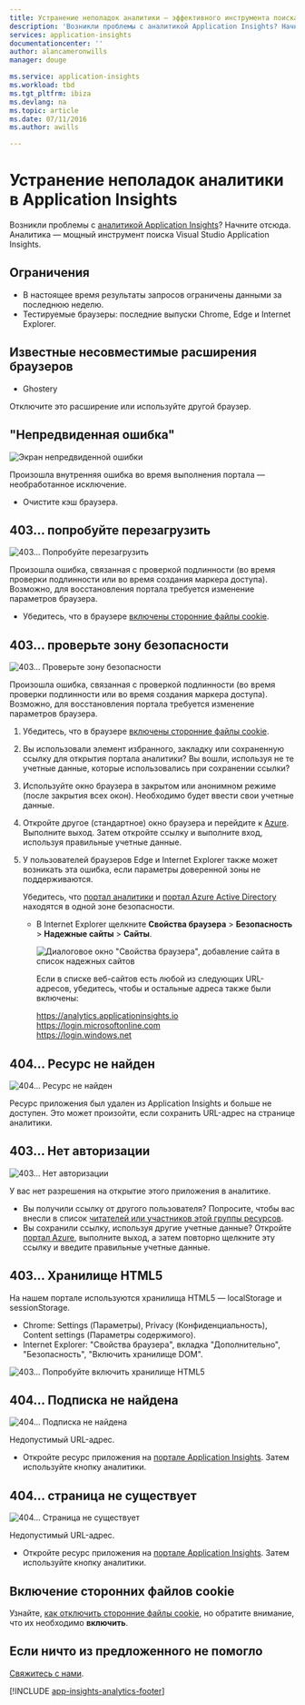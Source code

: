 ```yaml
---
title: Устранение неполадок аналитики — эффективного инструмента поиска Application Insights | Microsoft Docs
description: 'Возникли проблемы с аналитикой Application Insights? Начните отсюда. '
services: application-insights
documentationcenter: ''
author: alancameronwills
manager: douge

ms.service: application-insights
ms.workload: tbd
ms.tgt_pltfrm: ibiza
ms.devlang: na
ms.topic: article
ms.date: 07/11/2016
ms.author: awills

---
```

# Устранение неполадок аналитики в Application Insights
Возникли проблемы с [аналитикой Application Insights](app-insights-analytics.md)? Начните отсюда. Аналитика — мощный инструмент поиска Visual Studio Application Insights.

## Ограничения
* В настоящее время результаты запросов ограничены данными за последнюю неделю.
* Тестируемые браузеры: последние выпуски Chrome, Edge и Internet Explorer.

## Известные несовместимые расширения браузеров
* Ghostery

Отключите это расширение или используйте другой браузер.

## <a name="e-a"></a> "Непредвиденная ошибка"
![Экран непредвиденной ошибки](./media/app-insights-analytics-troubleshooting/010.png)

Произошла внутренняя ошибка во время выполнения портала — необработанное исключение.

* Очистите кэш браузера.

## <a name="e-b"></a>403… попробуйте перезагрузить
![403\... Попробуйте перезагрузить](./media/app-insights-analytics-troubleshooting/020.png)

Произошла ошибка, связанная с проверкой подлинности (во время проверки подлинности или во время создания маркера доступа). Возможно, для восстановления портала требуется изменение параметров браузера.

* Убедитесь, что в браузере [включены сторонние файлы cookie](#cookies).

## <a name="authentication"></a>403… проверьте зону безопасности
![403\... Проверьте зону безопасности](./media/app-insights-analytics-troubleshooting/030.png)

Произошла ошибка, связанная с проверкой подлинности (во время проверки подлинности или во время создания маркера доступа). Возможно, для восстановления портала требуется изменение параметров браузера.

1. Убедитесь, что в браузере [включены сторонние файлы cookie](#cookies).
2. Вы использовали элемент избранного, закладку или сохраненную ссылку для открытия портала аналитики? Вы вошли, используя не те учетные данные, которые использовались при сохранении ссылки?
3. Используйте окно браузера в закрытом или анонимном режиме (после закрытия всех окон). Необходимо будет ввести свои учетные данные.
4. Откройте другое (стандартное) окно браузера и перейдите к [Azure](https://portal.azure.com). Выполните выход. Затем откройте ссылку и выполните вход, используя правильные учетные данные.
5. У пользователей браузеров Edge и Internet Explorer также может возникать эта ошибка, если параметры доверенной зоны не поддерживаются.
   
    Убедитесь, что [портал аналитики](https://analytics.applicationinsights.io) и [портал Azure Active Directory](https://portal.azure.com) находятся в одной зоне безопасности.
   
   * В Internet Explorer щелкните **Свойства браузера** > **Безопасность** > **Надежные сайты** > **Сайты**.
     
     ![Диалоговое окно "Свойства браузера", добавление сайта в список надежных сайтов](./media/app-insights-analytics-troubleshooting/033.png)
     
     Если в списке веб-сайтов есть любой из следующих URL-адресов, убедитесь, чтобы и остальные адреса также были включены:
     
     https://analytics.applicationinsights.io<br/> https://login.microsoftonline.com<br/> https://login.windows.net

## <a name="e-d"></a>404… Ресурс не найден
![404\... Ресурс не найден](./media/app-insights-analytics-troubleshooting/040.png)

Ресурс приложения был удален из Application Insights и больше не доступен. Это может произойти, если сохранить URL-адрес на странице аналитики.

## <a name="e-e"></a>403… Нет авторизации
![403\... Нет авторизации](./media/app-insights-analytics-troubleshooting/050.png)

У вас нет разрешения на открытие этого приложения в аналитике.

* Вы получили ссылку от другого пользователя? Попросите, чтобы вас внесли в список [читателей или участников этой группы ресурсов](app-insights-resources-roles-access-control.md).
* Вы сохранили ссылку, используя другие учетные данные? Откройте [портал Azure](https://portal.azure.com), выполните выход, а затем повторно щелкните эту ссылку и введите правильные учетные данные.

## <a name="html-storage"></a>403… Хранилище HTML5
На нашем портале используются хранилища HTML5 — localStorage и sessionStorage.

* Chrome: Settings (Параметры), Privacy (Конфиденциальность), Content settings (Параметры содержимого).
* Internet Explorer: "Свойства браузера", вкладка "Дополнительно", "Безопасность", "Включить хранилище DOM".

![403\... Попробуйте включить хранилище HTML5](./media/app-insights-analytics-troubleshooting/060.png)

## <a name="e-g"></a>404… Подписка не найдена
![404\... Подписка не найдена](./media/app-insights-analytics-troubleshooting/070.png)

Недопустимый URL-адрес.

* Откройте ресурс приложения на [портале Application Insights](https://portal.azure.com). Затем используйте кнопку аналитики.

## <a name="e-h"></a>404… страница не существует
![404\... Страница не существует](./media/app-insights-analytics-troubleshooting/080.png)

Недопустимый URL-адрес.

* Откройте ресурс приложения на [портале Application Insights](https://portal.azure.com). Затем используйте кнопку аналитики.

## <a name="cookies"></a>Включение сторонних файлов cookie
  Узнайте, [как отключить сторонние файлы cookie](http://www.digitalcitizen.life/how-disable-third-party-cookies-all-major-browsers), но обратите внимание, что их необходимо **включить**.

## <a name="e-x"></a>Если ничто из предложенного не помогло
[Свяжитесь с нами](app-insights-get-dev-support.md).

[!INCLUDE [app-insights-analytics-footer](../../includes/app-insights-analytics-footer.md)]

<!---HONumber=AcomDC_0713_2016-->
